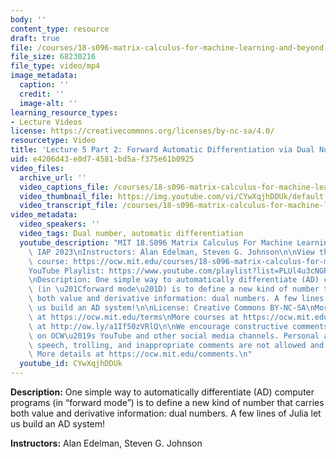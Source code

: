 ```yaml
---
body: ''
content_type: resource
draft: true
file: /courses/18-s096-matrix-calculus-for-machine-learning-and-beyond-january-iap-2023/ocw_18s096_lecture05-part2_2023jan27_360p_16_9.mp4
file_size: 68230216
file_type: video/mp4
image_metadata:
  caption: ''
  credit: ''
  image-alt: ''
learning_resource_types:
- Lecture Videos
license: https://creativecommons.org/licenses/by-nc-sa/4.0/
resourcetype: Video
title: 'Lecture 5 Part 2: Forward Automatic Differentiation via Dual Numbers (old)'
uid: e4206d43-e0d7-4581-bd5a-f375e61b0925
video_files:
  archive_url: ''
  video_captions_file: /courses/18-s096-matrix-calculus-for-machine-learning-and-beyond-january-iap-2023/1FpnflByugm2PdPmD_BGjAj-c6GVdJ370_transcript.webvtt
  video_thumbnail_file: https://img.youtube.com/vi/CYwXqjhDDUk/default.jpg
  video_transcript_file: /courses/18-s096-matrix-calculus-for-machine-learning-and-beyond-january-iap-2023/1FpnflByugm2PdPmD_BGjAj-c6GVdJ370_transcript.pdf
video_metadata:
  video_speakers: ''
  video_tags: Dual number, automatic differentiation
  youtube_description: "MIT 18.S096 Matrix Calculus For Machine Learning And Beyond,\
    \ IAP 2023\nInstructors: Alan Edelman, Steven G. Johnson\n\nView the complete\
    \ course: https://ocw.mit.edu/courses/18-s096-matrix-calculus-for-machine-learning-and-beyond-january-iap-2023/\n\
    YouTube Playlist: https://www.youtube.com/playlist?list=PLUl4u3cNGP62EaLLH92E_VCN4izBKK6OE\n\
    \nDescription: One simple way to automatically differentiate (AD) computer programs\
    \ (in \u201Cforward mode\u201D) is to define a new kind of number that carries\
    \ both value and derivative information: dual numbers. A few lines of Julia let\
    \ us build an AD system!\n\nLicense: Creative Commons BY-NC-SA\nMore information\
    \ at https://ocw.mit.edu/terms\nMore courses at https://ocw.mit.edu\nSupport OCW\
    \ at http://ow.ly/a1If50zVRlQ\n\nWe encourage constructive comments and discussion\
    \ on OCW\u2019s YouTube and other social media channels. Personal attacks, hate\
    \ speech, trolling, and inappropriate comments are not allowed and may be removed.\
    \ More details at https://ocw.mit.edu/comments.\n"
  youtube_id: CYwXqjhDDUk
---
```

**Description:** One simple way to automatically differentiate (AD) computer programs (in “forward mode”) is to define a new kind of number that carries both value and derivative information: dual numbers. A few lines of Julia let us build an AD system!

**Instructors:** Alan Edelman, Steven G. Johnson
